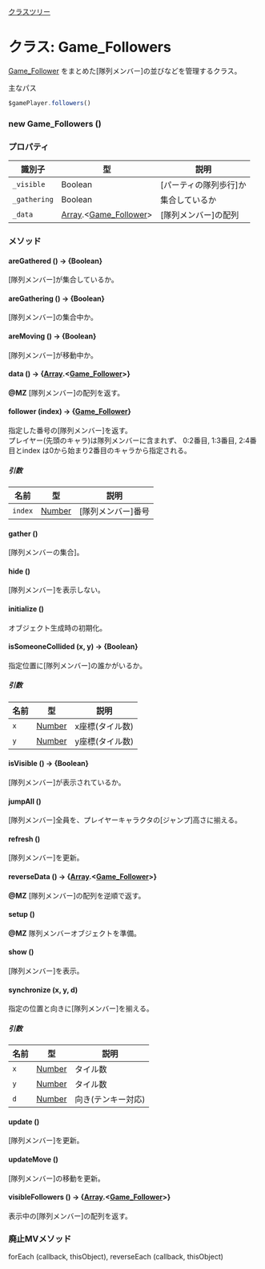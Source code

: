[クラスツリー](index.md)

# クラス: Game_Followers

[Game_Follower](Game_Follower.md) をまとめた[隊列メンバー]の並びなどを管理するクラス。

主なパス
```js
$gamePlayer.followers()
```

### new Game_Followers ()

### プロパティ

| 識別子 | 型 | 説明 |
| --- | --- | --- |
| `_visible` | Boolean | [パーティの隊列歩行]か |
| `_gathering` | Boolean | 集合しているか |
| `_data` | [Array](Array.md).&lt;[Game_Follower](Game_Follower.md)&gt; | [隊列メンバー]の配列 |


### メソッド

#### areGathered () → {Boolean}
[隊列メンバー]が集合しているか。


#### areGathering () → {Boolean}
[隊列メンバー]の集合中か。


#### areMoving () → {Boolean}
[隊列メンバー]が移動中か。


#### data () → {[Array](Array.md).&lt;[Game_Follower](Game_Follower.md)&gt;}
**@MZ** [隊列メンバー]の配列を返す。


#### follower (index) → {[Game_Follower](Game_Follower.md)}
指定した番号の[隊列メンバー]を返す。<br />
プレイヤー(先頭のキャラ)は隊列メンバーに含まれず、 0:2番目, 1:3番目, 2:4番目とindex は0から始まり2番目のキャラから指定される。

##### 引数

| 名前 | 型 | 説明 |
| --- | --- | --- |
| `index` | [Number](Number.md) | [隊列メンバー]番号 |


#### gather ()
[隊列メンバーの集合]。


#### hide ()
[隊列メンバー]を表示しない。


#### initialize ()
 オブジェクト生成時の初期化。


#### isSomeoneCollided (x, y) → {Boolean}
 指定位置に[隊列メンバー]の誰かがいるか。

##### 引数

| 名前 | 型 | 説明 |
| --- | --- | --- |
| `x` | [Number](Number.md) |  x座標(タイル数) |
| `y` | [Number](Number.md) |  y座標(タイル数) |


#### isVisible () → {Boolean}
[隊列メンバー]が表示されているか。


#### jumpAll ()
[隊列メンバー]全員を、プレイヤーキャラクタの[ジャンプ]高さに揃える。


#### refresh ()
[隊列メンバー]を更新。


#### reverseData () → {[Array](Array.md).&lt;[Game_Follower](Game_Follower.md)&gt;}
**@MZ** [隊列メンバー]の配列を逆順で返す。


#### setup ()
**@MZ** 隊列メンバーオブジェクトを準備。


#### show ()
[隊列メンバー]を表示。


#### synchronize (x, y, d)
 指定の位置と向きに[隊列メンバー]を揃える。

##### 引数

| 名前 | 型 | 説明 |
| --- | --- | --- |
| `x` | [Number](Number.md) |  タイル数 |
| `y` | [Number](Number.md) |  タイル数 |
| `d` | [Number](Number.md) |  向き(テンキー対応) |


#### update ()
[隊列メンバー]を更新。


#### updateMove ()
[隊列メンバー]の移動を更新。


#### visibleFollowers () → {[Array](Array.md).&lt;[Game_Follower](Game_Follower.md)&gt;}
 表示中の[隊列メンバー]の配列を返す。


### 廃止MVメソッド
forEach (callback, thisObject), reverseEach (callback, thisObject)
